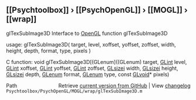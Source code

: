 ## [[Psychtoolbox]] &#8250; [[PsychOpenGL]] &#8250; [[MOGL]] &#8250; [[wrap]]

glTexSubImage3D  Interface to [OpenGL](OpenGL) function glTexSubImage3D  
  
usage:  glTexSubImage3D( target, level, xoffset, yoffset, zoffset, width, height, depth, format, type, pixels )  
  
C function:  void glTexSubImage3D[(GLenum]((GLenum) target, [GLint](GLint) level, [GLint](GLint) xoffset, [GLint](GLint) yoffset, [GLint](GLint) zoffset, [GLsizei](GLsizei) width, [GLsizei](GLsizei) height, [GLsizei](GLsizei) depth, [GLenum](GLenum) format, [GLenum](GLenum) type, const [GLvoid](GLvoid)\* pixels)  




<div class="code_header" style="text-align:right;">
  <span style="float:left;">Path&nbsp;&nbsp;</span> <span class="counter">Retrieve <a href=
  "https://raw.github.com/Psychtoolbox-3/Psychtoolbox-3/beta/Psychtoolbox/PsychOpenGL/MOGL/wrap/glTexSubImage3D.m">current version from GitHub</a> | View <a href=
  "https://github.com/Psychtoolbox-3/Psychtoolbox-3/commits/beta/Psychtoolbox/PsychOpenGL/MOGL/wrap/glTexSubImage3D.m">changelog</a></span>
</div>
<div class="code">
  <code>Psychtoolbox/PsychOpenGL/MOGL/wrap/glTexSubImage3D.m</code>
</div>

